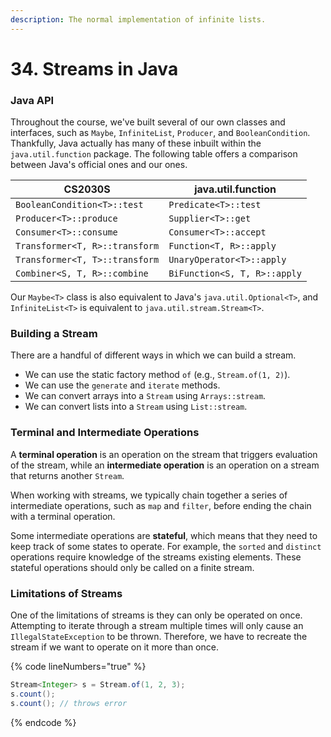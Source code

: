 ```yaml
---
description: The normal implementation of infinite lists.
---
```


# 34. Streams in Java

### Java API

Throughout the course, we've built several of our own classes and interfaces, such as `Maybe`, `InfiniteList`, `Producer`, and `BooleanCondition`. Thankfully, Java actually has many of these inbuilt within the `java.util.function` package. The following table offers a comparison between Java's official ones and our ones.

| CS2030S                        | java.util.function           |
| ------------------------------ | ---------------------------- |
| `BooleanCondition<T>::test`    | `Predicate<T>::test`         |
| `Producer<T>::produce`         | `Supplier<T>::get`           |
| `Consumer<T>::consume`         | `Consumer<T>::accept`        |
| `Transformer<T, R>::transform` | `Function<T, R>::apply`      |
| `Transformer<T, T>::transform` | `UnaryOperator<T>::apply`    |
| `Combiner<S, T, R>::combine`   | `BiFunction<S, T, R>::apply` |

Our `Maybe<T>` class is also equivalent to Java's `java.util.Optional<T>`, and `InfiniteList<T>` is equivalent to `java.util.stream.Stream<T>`.

### Building a Stream

There are a handful of different ways in which we can build a stream.

* We can use the static factory method `of` (e.g.,  `Stream.of(1, 2)`).
* We can use the `generate` and `iterate` methods.
* We can convert arrays into a `Stream` using `Arrays::stream`.
* We can convert lists into a `Stream` using `List::stream`.

### Terminal and Intermediate Operations

A **terminal operation** is an operation on the stream that triggers evaluation of the stream, while an **intermediate operation** is an operation on a stream that returns another `Stream`.

When working with streams, we typically chain together a series of intermediate operations, such as `map` and `filter`, before ending the chain with a terminal operation.

Some intermediate operations are **stateful**, which means that they need to keep track of some states to operate. For example, the `sorted` and `distinct` operations require knowledge of the streams existing elements. These stateful operations should only be called on a finite stream.

### Limitations of Streams

One of the limitations of streams is they can only be operated on once. Attempting to iterate through a stream multiple times will only cause an `IllegalStateException` to be thrown. Therefore, we have to recreate the stream if we want to operate on it more than once.

{% code lineNumbers="true" %}
```java
Stream<Integer> s = Stream.of(1, 2, 3);
s.count();
s.count(); // throws error
```
{% endcode %}

